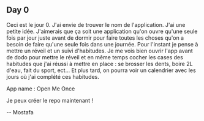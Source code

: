 ## Day 0
Ceci est le jour 0. J'ai envie de trouver le nom de l'application. J'ai une petite idée. J'aimerais que ça soit une application qu'on ouvre qu'une seule fois par jour juste avant de dormir pour faire toutes les choses qu'on a besoin de faire qu'une seule fois dans une journée. Pour l'instant je pense à mettre un réveil et un suivi d'habitudes. Je me vois bien ouvrir l'app avant de dodo pour mettre le réveil et en même temps cocher les cases des habitudes que j'ai réussi à mettre en place : se brosser les dents, boire 2L d'eau, fait du sport, ect... Et plus tard, on pourra voir un calendrier avec les jours où j'ai complété ces habitudes.

App name : Open Me Once

Je peux créer le repo maintenant !

--
Mostafa
